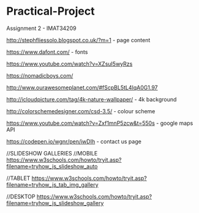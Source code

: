 # Practical-Project
Assignment 2 - IMAT34209

http://stephfliessolo.blogspot.co.uk/?m=1 - page content

https://www.dafont.com/ - fonts 

https://www.youtube.com/watch?v=XZsuI5wyRzs

https://nomadicboys.com/

http://www.ourawesomeplanet.com/#fScpBL5tL4IqA0G1.97


http://icloudpicture.com/tag/4k-nature-wallpaper/ - 4k background

http://colorschemedesigner.com/csd-3.5/ - colour scheme

https://www.youtube.com/watch?v=Zxf1mnP5zcw&t=550s - google maps API

https://codepen.io/wgnr/pen/iwDIh - contact us page

//SLIDESHOW GALLERIES
//MOBILE
https://www.w3schools.com/howto/tryit.asp?filename=tryhow_js_slideshow_auto

//TABLET
https://www.w3schools.com/howto/tryit.asp?filename=tryhow_js_tab_img_gallery

//DESKTOP
https://www.w3schools.com/howto/tryit.asp?filename=tryhow_js_slideshow_gallery